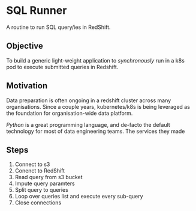 # SQL Runner

A routine to run SQL query/ies in RedShift.

## Objective 

To build a generic light-weight application to *synchronously* run in a k8s pod to execute submitted queries in Redshift.

## Motivation

Data preparation is often ongoing in a redshift cluster across many organisations. Since a couple years, kubernetes/k8s is being leveraged as the foundation for organisation-wide data platform. 

*Python* is a great programming language, and de-facto the default technology for most of data engineering teams. The services they made 

## Steps

1. Connect to s3
2. Conenct to RedShift
3. Read query from s3 bucket
4. Impute query paramters 
5. Split query to queries
6. Loop over queries list and execute every sub-query
7. Close connections
